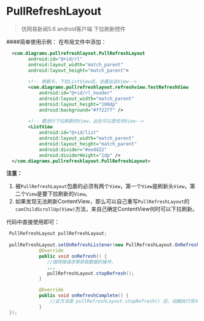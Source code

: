 # PullRefreshLayout
>仿网易新闻5.6 android客户端 下拉刷新控件

####简单使用示例：
在布局文件中添加：
```xml
  <com.diagrams.pullrefreshlayout.PullRefreshLayout
        android:id="@+id/rl"
        android:layout_width="match_parent"
        android:layout_height="match_parent">
        
        <!-- 刷新头，下拉ListView后，会露出此View-->
        <com.diagrams.pullrefreshlayout.refreshview.TestRefreshView
            android:id="@+id/rl_header"
            android:layout_width="match_parent"
            android:layout_height="100dp"
            android:background="#ff2277" />
        
        <!-- 要进行下拉刷新的View，此处可以是任何View-->
        <ListView
            android:id="@+id/list"
            android:layout_width="match_parent"
            android:layout_height="match_parent"
            android:divider="#eedd22"
            android:dividerHeight="1dp" />
  </com.diagrams.pullrefreshlayout.PullRefreshLayout>
```
<B>注意：</B>
 1. 被`PullRefreshLayout`包裹的必须有两个`View`，第一个`View`是刷新头`View`，第二个`View`是要下拉刷新的`View`。
 2. 如果发现无法刷新ContentView，那么可以自己重写`PullRefreshLayout`的`canChildScrollUp(View)`方法，来自己确定ContentView何时可以下拉刷新。

代码中直接使用即可：
```java
 PullRefreshLayout pullRefreshLayout;
 
 pullRefreshLayout.setOnRefreshListener(new PullRefreshLayout.OnRefreshListener() {
            @Override
            public void onRefresh() {
               //做网络请求等获取数据的操作，
               ...
               pullRefreshLayout.stopRefresh();
            }

            @Override
            public void onRefreshComplete() {
                //此方法是 pullRefreshLayout.stopRefresh() 后，动画执行完毕后回调的，如果想要更流畅，可以在这里更新数据到View
            }
 });
```

